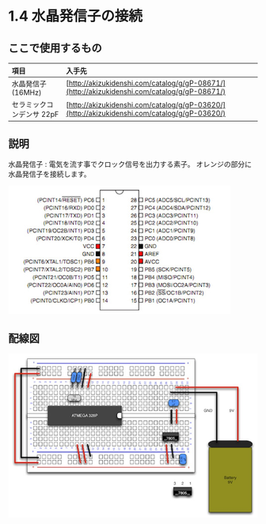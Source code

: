 # 1.4 水晶発信子の接続

## ここで使用するもの

|項目|入手先|
|:--|:--|
|水晶発信子(16MHz)|[http://akizukidenshi.com/catalog/g/gP-08671/](http://akizukidenshi.com/catalog/g/gP-08671/)|
|セラミックコンデンサ 22pF|[http://akizukidenshi.com/catalog/g/gP-03620/](http://akizukidenshi.com/catalog/g/gP-03620/)|

## 説明

水晶発信子
:		電気を流す事でクロック信号を出力する素子。
		オレンジの部分に水晶発信子を接続します。

![](./img/circuit1-07.jpg)

## 配線図

![](./img/circuit1-08.jpg)


